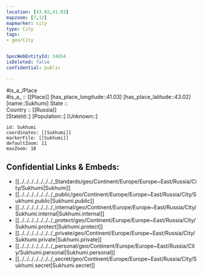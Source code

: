 ```yaml
---
location: [43.02,41.03] 
mapzoom: [7,12] 
mapmarker: city 
type: City
tags:
- geo/City


SpocWebEntityId: 34654
isDeleted: false
confidential: public

---
```

#is_a_/Place  
#is_a_ :: [[Place]] 
[has_place_longitude::41.03] 
[has_place_latitude::43.02] 
[name::Sukhumi] 
State ::  
Country :: [[Russia]]  
[StateId::] 
[Population::] 
[Unknown::] 


```leaflet
id: Sukhumi
coordinates: [[Sukhumi]] 
markerFile: [[Sukhumi]] 
defaultZoom: 11 
maxZoom: 18
```


## Confidential Links & Embeds: 
- [[../../../../../../../_Standards/geo/Continent/Europe/Europe~East/Russia/City/Sukhumi|Sukhumi]] 
- [[../../../../../../../_public/geo/Continent/Europe/Europe~East/Russia/City/Sukhumi.public|Sukhumi.public]] 
- [[../../../../../../../_internal/geo/Continent/Europe/Europe~East/Russia/City/Sukhumi.internal|Sukhumi.internal]] 
- [[../../../../../../../_protect/geo/Continent/Europe/Europe~East/Russia/City/Sukhumi.protect|Sukhumi.protect]] 
- [[../../../../../../../_private/geo/Continent/Europe/Europe~East/Russia/City/Sukhumi.private|Sukhumi.private]] 
- [[../../../../../../../_personal/geo/Continent/Europe/Europe~East/Russia/City/Sukhumi.personal|Sukhumi.personal]] 
- [[../../../../../../../_secret/geo/Continent/Europe/Europe~East/Russia/City/Sukhumi.secret|Sukhumi.secret]] 
